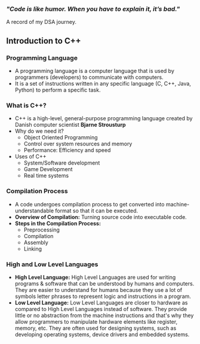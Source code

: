 ### ***"Code is like humor. When you have to explain it, it’s bad."***
A record of my DSA journey.

## Introduction to C++
### Programming Language
- A programming language is a computer language that is used by programmers (developers) to communicate with computers.
- It is a set of instructions written in any specific language (C, C++, Java, Python) to perform a specific task. 
### What is C++?
- C++ is a high-level, general-purpose programming language created by Danish computer scientist **Bjarne Strousturp**
- Why do we need it?
	- Object Oriented Programming
	- Control over system resources and memory
	- Performance: Efficiency and speed
- Uses of C++
	- System/Software development
	- Game Development
	- Real time systems
### Compilation Process
- A code undergoes compilation process to get converted into machine-understandable format so that it can be executed.
- **Overview of Compilation:** Turning source code into executable code.
- **Steps in the Compilation Process:** 
	- Preprocessing
	- Compilation
	- Assembly
	- Linking
### High and Low Level Languages
- **High Level Language:** High Level Languages are used for writing programs & software that can be understood by humans and computers. They are easier to understand for humans because they use a lot of symbols letter phrases to represent logic and instructions in a program.
- **Low Level Language:** Low Level Languages are closer to hardware as compared to High Level Languages instead of software. They provide little or no abstraction from the machine instructions and that's why they allow programmers to manipulate hardware elements like register, memory, etc. They are often used for designing systems, such as developing operating systems, device drivers and embedded systems.

